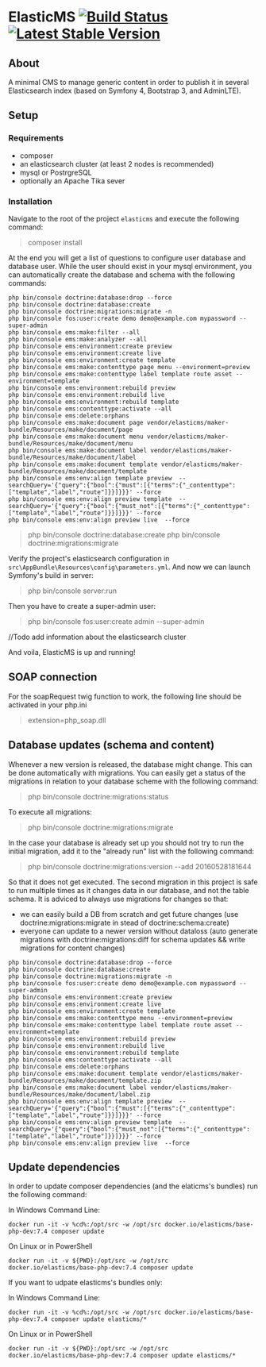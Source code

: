 # ElasticMS [![Build Status](https://github.com/ems-project/elasticms-docker/actions/workflows/ci.yml/badge.svg)](https://github.com/ems-project/elasticms-docker) [![Latest Stable Version](https://img.shields.io/github/release/ems-project/elasticms.svg)](https://github.com/ems-project/elasticms/releases)

## About

A minimal CMS to manage generic content in order to publish it in several Elasticsearch index (based on Symfony 4, Bootstrap 3, and AdminLTE).


## Setup
### Requirements
-   composer
-   an elasticsearch cluster (at least 2 nodes is recommended)
-   mysql or PostrgreSQL
-   optionally an Apache Tika sever

### Installation
Navigate to the root of the project `elasticms` and execute the following command:
> composer install

At the end you will get a list of questions to configure user database and database user. While the user should exist in your mysql environment, you can automatically create the database and schema with the following commands:
```
php bin/console doctrine:database:drop --force
php bin/console doctrine:database:create
php bin/console doctrine:migrations:migrate -n
php bin/console fos:user:create demo demo@example.com mypassword --super-admin
php bin/console ems:make:filter --all
php bin/console ems:make:analyzer --all
php bin/console ems:environment:create preview
php bin/console ems:environment:create live
php bin/console ems:environment:create template
php bin/console ems:make:contenttype page menu --environment=preview
php bin/console ems:make:contenttype label template route asset --environment=template
php bin/console ems:environment:rebuild preview
php bin/console ems:environment:rebuild live
php bin/console ems:environment:rebuild template
php bin/console ems:contenttype:activate --all
php bin/console ems:delete:orphans
php bin/console ems:make:document page vendor/elasticms/maker-bundle/Resources/make/document/page
php bin/console ems:make:document menu vendor/elasticms/maker-bundle/Resources/make/document/menu
php bin/console ems:make:document label vendor/elasticms/maker-bundle/Resources/make/document/label
php bin/console ems:make:document template vendor/elasticms/maker-bundle/Resources/make/document/template
php bin/console ems:env:align template preview  --searchQuery='{"query":{"bool":{"must":[{"terms":{"_contenttype":["template","label","route"]}}]}}}' --force
php bin/console ems:env:align preview template  --searchQuery='{"query":{"bool":{"must_not":[{"terms":{"_contenttype":["template","label","route"]}}]}}}' --force
php bin/console ems:env:align preview live  --force
```


> php bin/console doctrine:database:create
> php bin/console doctrine:migrations:migrate

Verify the project's elasticsearch configuration in `src\AppBundle\Resources\config\parameters.yml`.
And now we can launch Symfony's build in server:
> php bin/console server:run

Then you have to create a super-admin user:
> php bin/console fos:user:create admin --super-admin


//Todo add information about the elasticsearch cluster

And voila, ElasticMS is up and running!


## SOAP connection
For the soapRequest twig function to work, the following line should be activated in your php.ini
> extension=php_soap.dll

## Database updates (schema and content)
Whenever a new version is released, the database might change. This can be done automatically with migrations.
You can easily get a status of the migrations in relation to your database scheme with the following command:
> php bin/console doctrine:migrations:status

To execute all migrations:
> php bin/console doctrine:migrations:migrate

In the case your database is already set up you should not try to run the initial migration, add it to the "already run" list with the following command:
> php bin/console doctrine:migrations:version --add 20160528181644

So that it does not get executed.
The second migration in this project is safe to run multiple times as it changes data in our database, and not the table schema.
It is adviced to always use migrations for changes so that:
-   we can easily build a DB from scratch and get future changes (use doctrine:migrations:migrate in stead of doctrine:schema:create)
-   everyone can update to a newer version without dataloss (auto generate migrations with doctrine:migrations:diff for schema updates && write migrations for content changes)

```
php bin/console doctrine:database:drop --force
php bin/console doctrine:database:create
php bin/console doctrine:migrations:migrate -n
php bin/console fos:user:create demo demo@example.com mypassword --super-admin
php bin/console ems:environment:create preview
php bin/console ems:environment:create live
php bin/console ems:environment:create template
php bin/console ems:make:contenttype menu --environment=preview
php bin/console ems:make:contenttype label template route asset --environment=template
php bin/console ems:environment:rebuild preview
php bin/console ems:environment:rebuild live
php bin/console ems:environment:rebuild template
php bin/console ems:contenttype:activate --all
php bin/console ems:delete:orphans
php bin/console ems:make:document template vendor/elasticms/maker-bundle/Resources/make/document/template.zip
php bin/console ems:make:document label vendor/elasticms/maker-bundle/Resources/make/document/label.zip
php bin/console ems:env:align template preview  --searchQuery='{"query":{"bool":{"must":[{"terms":{"_contenttype":["template","label","route"]}}]}}}' --force
php bin/console ems:env:align preview template  --searchQuery='{"query":{"bool":{"must_not":[{"terms":{"_contenttype":["template","label","route"]}}]}}}' --force
php bin/console ems:env:align preview live  --force
```

## Update dependencies

In order to update composer dependencies (and the elaticms's bundles) run the following command:

In Windows Command Line:
```
docker run -it -v %cd%:/opt/src -w /opt/src docker.io/elasticms/base-php-dev:7.4 composer update 
```
On Linux or in PowerShell
```
docker run -it -v ${PWD}:/opt/src -w /opt/src docker.io/elasticms/base-php-dev:7.4 composer update
```

If you want to udpate elasticms's bundles only:

In Windows Command Line:
```
docker run -it -v %cd%:/opt/src -w /opt/src docker.io/elasticms/base-php-dev:7.4 composer update elasticms/* 
```
On Linux or in PowerShell
```
docker run -it -v ${PWD}:/opt/src -w /opt/src docker.io/elasticms/base-php-dev:7.4 composer update elasticms/*
```